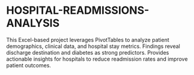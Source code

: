 # HOSPITAL-READMISSIONS-ANALYSIS
This Excel-based project leverages PivotTables to analyze patient demographics, clinical data, and hospital stay metrics. Findings reveal discharge destination and diabetes as strong predictors. Provides actionable insights for hospitals to reduce readmission rates and improve patient outcomes.
